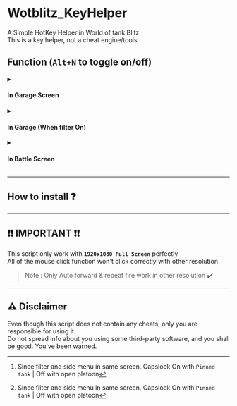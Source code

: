# Wotblitz_KeyHelper
A Simple HotKey Helper in World of tank Blitz \
This is a key helper, not a cheat engine/tools



## Function (`Alt+N` to toggle on/off) 
<details>
<summary><h4>In Garage Screen</h4></summary>

> | Key | Functions |
> | :--: | :-- |
> | `` ` `` | Profile |
> | `~` | Store |
> | `Shift + M` | Mail |
> | `T` | Tech Tree |
> | `M` | Mission |
> | `Shift + S` | Storage |
> | `C` | Chat |
> | `Alt + C` | Clan |
> | `P` | Platoon[^plat] | 
> | `Shift + T` | Tournament |
> | `R` | Tranning Room |
> | `Shift + C` | Communities |
> | `S` | Setting |
> | `Space` | Select Game Mode |
> | `Shift + 1~7` | ---------------------- |
> | `1` | Crew |
> | `2` | Tank Rank |
> | `3` | Camo |
> | `4` | Consumables |
> | `5` | Provisions |
> | `6` | Ammo |
> | `7` | Equipment |
[^plat]: Since filter and side menu in same screen, Capslock On with `Pinned tank` | Off with open platoon
</details>

<details> 
<summary><h4>In Garage (When filter On)</h4></summary>

> | Key | Functions | Note |
> | :--: | :-- | :-- |
> | `1~0` | Select tier |
> | `H`/`J`/`K`/`L` | Select Tank Type \[LT/MT/HT/TD\]|
> | `Capslock[On]` + `P` | Select Pinned Tank | Capslock on to choose pinned, otherwise open [platoon](https://github.com/thc282/wotblitz_KeyHelper/tree/main#user-content-fnref-plat-4422c56bd76ab68f98bb4c278da78f48)[^plat] |
</details>

<details>
  <summary><h4>In Battle Screen</h4></summary>

> | Key | Functions | Note |
> | :--: | :-- | :-- |
> | Hold `` ` `` 0.3s | Auto Forward | Press `W`/`S` to take over control |
> | `NumPad 1~9` | Select Sector | Only Work with Mid/Big size map |
> | Hold `MButton` | Keep Fire | For autoloader tank |
</details>

***
## How to install ❓


***
## ❗❗ IMPORTANT ❗❗
This script only work with **`1920x1080 Full Screen`** perfectly \
All of the mouse click function won't click correctly with other resolution
> Note : Only Auto forward & repeat fire work in other resolution ✔️

***
## ⚠️ Disclaimer
Even though this script does not contain any cheats, only you are responsible for using it. \
Do not spread info about you using some third-party software, and you shall be good. You've been warned.
